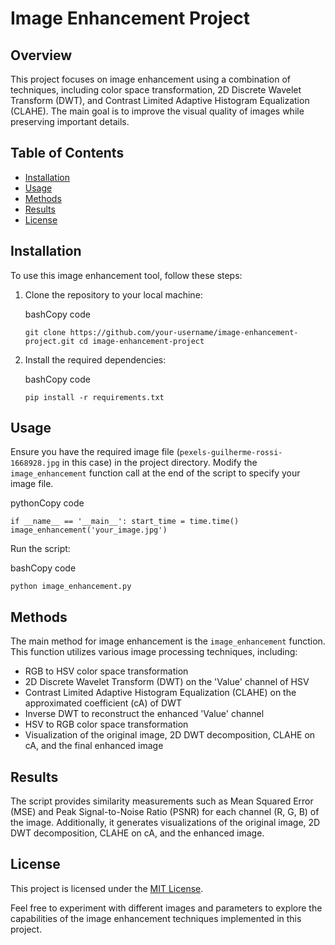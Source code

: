 Image Enhancement Project
=========================

Overview
--------

This project focuses on image enhancement using a combination of techniques, including color space transformation, 2D Discrete Wavelet Transform (DWT), and Contrast Limited Adaptive Histogram Equalization (CLAHE). The main goal is to improve the visual quality of images while preserving important details.

Table of Contents
-----------------

-   [Installation](https://chat.openai.com/c/beeab78b-673b-45f2-96db-4d5b61bbd315#installation)
-   [Usage](https://chat.openai.com/c/beeab78b-673b-45f2-96db-4d5b61bbd315#usage)
-   [Methods](https://chat.openai.com/c/beeab78b-673b-45f2-96db-4d5b61bbd315#methods)
-   [Results](https://chat.openai.com/c/beeab78b-673b-45f2-96db-4d5b61bbd315#results)
-   [License](https://chat.openai.com/c/beeab78b-673b-45f2-96db-4d5b61bbd315#license)

Installation
------------

To use this image enhancement tool, follow these steps:

1.  Clone the repository to your local machine:

    bashCopy code

    `git clone https://github.com/your-username/image-enhancement-project.git
    cd image-enhancement-project`

2.  Install the required dependencies:

    bashCopy code

    `pip install -r requirements.txt`

Usage
-----

Ensure you have the required image file (`pexels-guilherme-rossi-1668928.jpg` in this case) in the project directory. Modify the `image_enhancement` function call at the end of the script to specify your image file.

pythonCopy code

`if __name__ == '__main__':
    start_time = time.time()
    image_enhancement('your_image.jpg')`

Run the script:

bashCopy code

`python image_enhancement.py`

Methods
-------

The main method for image enhancement is the `image_enhancement` function. This function utilizes various image processing techniques, including:

-   RGB to HSV color space transformation
-   2D Discrete Wavelet Transform (DWT) on the 'Value' channel of HSV
-   Contrast Limited Adaptive Histogram Equalization (CLAHE) on the approximated coefficient (cA) of DWT
-   Inverse DWT to reconstruct the enhanced 'Value' channel
-   HSV to RGB color space transformation
-   Visualization of the original image, 2D DWT decomposition, CLAHE on cA, and the final enhanced image

Results
-------

The script provides similarity measurements such as Mean Squared Error (MSE) and Peak Signal-to-Noise Ratio (PSNR) for each channel (R, G, B) of the image. Additionally, it generates visualizations of the original image, 2D DWT decomposition, CLAHE on cA, and the enhanced image.

License
-------

This project is licensed under the [MIT License](https://chat.openai.com/c/LICENSE).

Feel free to experiment with different images and parameters to explore the capabilities of the image enhancement techniques implemented in this project.
